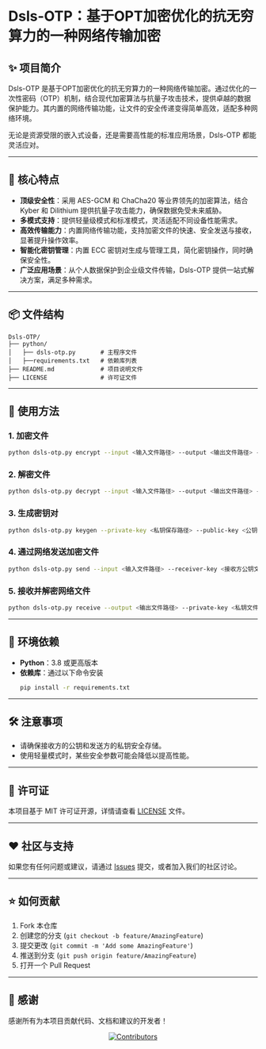 # Dsls-OTP：基于OPT加密优化的抗无穷算力的一种网络传输加密


## ✨ 项目简介

Dsls-OTP 是基于OPT加密优化的抗无穷算力的一种网络传输加密。通过优化的一次性密码（OTP）机制，结合现代加密算法与抗量子攻击技术，提供卓越的数据保护能力。其内置的网络传输功能，让文件的安全传递变得简单高效，适配多种网络环境。

无论是资源受限的嵌入式设备，还是需要高性能的标准应用场景，Dsls-OTP 都能灵活应对。

---

## 🚀 核心特点

- **顶级安全性**：采用 AES-GCM 和 ChaCha20 等业界领先的加密算法，结合 Kyber 和 Dilithium 提供抗量子攻击能力，确保数据免受未来威胁。
- **多模式支持**：提供轻量级模式和标准模式，灵活适配不同设备性能需求。
- **高效传输能力**：内置网络传输功能，支持加密文件的快速、安全发送与接收，显著提升操作效率。
- **智能化密钥管理**：内置 ECC 密钥对生成与管理工具，简化密钥操作，同时确保安全性。
- **广泛应用场景**：从个人数据保护到企业级文件传输，Dsls-OTP 提供一站式解决方案，满足多种需求。

---

## 📦 文件结构

```
Dsls-OTP/
├── python/
│   ├── dsls-otp.py       # 主程序文件
│   ├──requirements.txt   # 依赖库列表
├── README.md             # 项目说明文件
├── LICENSE               # 许可证文件
```

---

## 📖 使用方法

### 1. 加密文件
```bash
python dsls-otp.py encrypt --input <输入文件路径> --output <输出文件路径> --receiver-key <接收方公钥文件路径> [--lightweight]
```

### 2. 解密文件
```bash
python dsls-otp.py decrypt --input <输入文件路径> --output <输出文件路径> --private-key <私钥文件路径> [--password <私钥密码>]
```

### 3. 生成密钥对
```bash
python dsls-otp.py keygen --private-key <私钥保存路径> --public-key <公钥保存路径> [--password <私钥密码>]
```

### 4. 通过网络发送加密文件
```bash
python dsls-otp.py send --input <输入文件路径> --receiver-key <接收方公钥文件路径> --target <目标IP:端口> [--lightweight]
```

### 5. 接收并解密网络文件
```bash
python dsls-otp.py receive --output <输出文件路径> --private-key <私钥文件路径> [--listen <监听地址:端口>] [--password <私钥密码>]
```

---

## 🔧 环境依赖

- **Python**：3.8 或更高版本
- **依赖库**：通过以下命令安装
  ```bash
  pip install -r requirements.txt
  ```


---

## 🛠️ 注意事项

- 请确保接收方的公钥和发送方的私钥安全存储。
- 使用轻量模式时，某些安全参数可能会降低以提高性能。

---

## 📜 许可证

本项目基于 MIT 许可证开源，详情请查看 [LICENSE](LICENSE) 文件。

---

## ❤️ 社区与支持

如果您有任何问题或建议，请通过 [Issues](https://github.com/DslsDZC/Dsls-OTP/issues) 提交，或者加入我们的社区讨论。

---

## ⭐ 如何贡献

1. Fork 本仓库
2. 创建您的分支 (`git checkout -b feature/AmazingFeature`)
3. 提交更改 (`git commit -m 'Add some AmazingFeature'`)
4. 推送到分支 (`git push origin feature/AmazingFeature`)
5. 打开一个 Pull Request

---

## 🌟 感谢

感谢所有为本项目贡献代码、文档和建议的开发者！

<p align="center">
  <a href="https://github.com/DslsDZC/Dsls-OTP/graphs/contributors">
    <img src="https://contrib.rocks/image?repo=DslsDZC/Dsls-OTP" alt="Contributors">
  </a>
</p>
